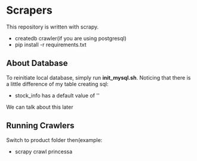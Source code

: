 # Scrapers

This repository is written with scrapy.

- createdb crawler(if you are using postgresql)
- pip install -r requirements.txt

## About Database
To reinitiate local database, simply run **init_mysql.sh**. Noticing that there is a little difference of my table creating sql:

- stock_info has a default value of ''

We can talk about this later

## Running Crawlers
Switch to product folder then(example:
- scrapy crawl princessa
